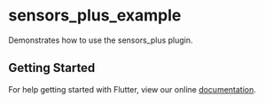 # sensors_plus_example

Demonstrates how to use the sensors_plus plugin.

## Getting Started

For help getting started with Flutter, view our online
[documentation](http://flutter.io/).
